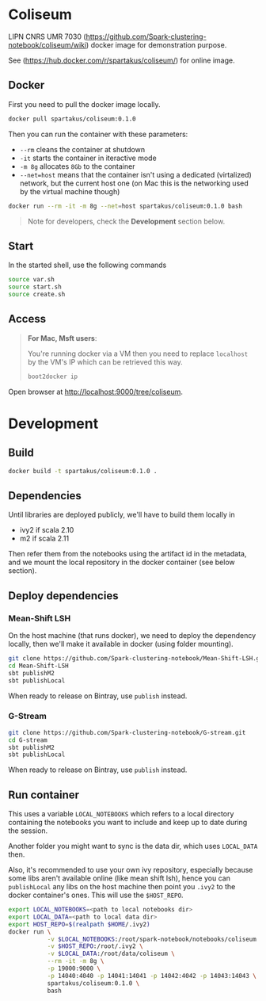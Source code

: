 # Coliseum
LIPN CNRS UMR 7030  (https://github.com/Spark-clustering-notebook/coliseum/wiki) docker image for demonstration purpose.

See (https://hub.docker.com/r/spartakus/coliseum/) for online image.

## Docker
First you need to pull the docker image locally.

```sh
docker pull spartakus/coliseum:0.1.0
```

Then you can run the container with these parameters:
* `--rm` cleans the container at shutdown
* `-it` starts the container in iteractive mode
* `-m 8g` allocates `8Gb` to the container
* `--net=host` means that the container isn't using a dedicated (virtalized) network, but the current host one (on Mac this is the networking used by the virtual machine though)

```sh
docker run --rm -it -m 8g --net=host spartakus/coliseum:0.1.0 bash
```

> Note for developers, check the **Development** section below.

## Start
In the started shell, use the following commands

```bash
source var.sh
source start.sh
source create.sh
```

## Access
> **For Mac, Msft users**:
> 
> You're running docker via a VM then you need to replace `localhost` by the VM's IP which can be retrieved this way.
> ```sh
> boot2docker ip
> ```

Open browser at [http://localhost:9000/tree/coliseum](http://localhost:9000/tree/coliseum).

# Development
## Build
```bash
docker build -t spartakus/coliseum:0.1.0 .
```

## Dependencies
Until libraries are deployed publicly, we'll have to build them locally in 
* ivy2 if scala 2.10
* m2 if scala 2.11

Then refer them from the notebooks using the artifact id in the metadata, and we mount the local repository in the docker container (see below section).

## Deploy dependencies
### Mean-Shift LSH
On the host machine (that runs docker), we need to deploy the dependency locally, then we'll make it available in docker (using folder mounting).


```sh
git clone https://github.com/Spark-clustering-notebook/Mean-Shift-LSH.git
cd Mean-Shift-LSH
sbt publishM2
sbt publishLocal
```

When ready to release on Bintray, use `publish` instead.

### G-Stream

```sh
git clone https://github.com/Spark-clustering-notebook/G-stream.git
cd G-stream
sbt publishM2
sbt publishLocal
```

When ready to release on Bintray, use `publish` instead.

## Run container
This uses a variable `LOCAL_NOTEBOOKS` which refers to a local directory containing the notebooks you want to include and keep up to date during the session.

Another folder you might want to sync is the data dir, which uses `LOCAL_DATA` then.

Also, it's recommended to use your own ivy repository, especially because some libs aren't available online (like mean shift lsh), hence you can `publishLocal` any libs on the host machine then point you `.ivy2` to the docker container's ones. This will use the `$HOST_REPO`.


```bash
export LOCAL_NOTEBOOKS=<path to local notebooks dir>
export LOCAL_DATA=<path to local data dir>
export HOST_REPO=$(realpath $HOME/.ivy2)
docker run \
           -v $LOCAL_NOTEBOOKS:/root/spark-notebook/notebooks/coliseum \
           -v $HOST_REPO:/root/.ivy2 \
           -v $LOCAL_DATA:/root/data/coliseum \
           --rm -it -m 8g \
           -p 19000:9000 \
           -p 14040:4040 -p 14041:14041 -p 14042:4042 -p 14043:14043 \
           spartakus/coliseum:0.1.0 \
           bash
```
